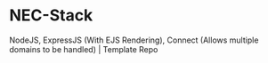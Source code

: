 # NEC-Stack
NodeJS, ExpressJS (With EJS Rendering), Connect (Allows multiple domains to be handled) | Template Repo
